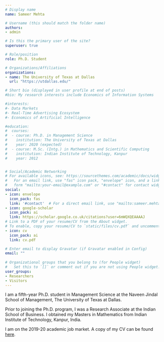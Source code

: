 ```yaml
---
# Display name
name: Sameer Mehta

# Username (this should match the folder name)
authors:
- admin

# Is this the primary user of the site?
superuser: true

# Role/position
role: Ph.D. Student

# Organizations/Affiliations
organizations:
- name: The University of Texas at Dallas
  url: "https://utdallas.edu/"

# Short bio (displayed in user profile at end of posts)
#bio: My research interests include Economics of Information Systems      and Operational Issues in Tech-enabled Markets

#interests:
#- Data Markets
#- Real-Time Advertising Ecosystem
#- Economics of Artificial Intelligence

#education:
#  courses:
#  - course: Ph.D. in Management Science
#    institution: The University of Texas at Dallas
#    year: 2020 (expected)
#  - course: M.Sc. (Intg.) in Mathematics and Scientific Computing
#    institution: Indian Institute of Technology, Kanpur
#    year: 2012


# Social/Academic Networking
# For available icons, see: https://sourcethemes.com/academic/docs/widgets/#icons
#   For an email link, use "fas" icon pack, "envelope" icon, and a link in the
#   form "mailto:your-email@example.com" or "#contact" for contact widget.
social:
- icon: envelope
  icon_pack: fas
  link: '#contact'  # For a direct email link, use "mailto:sameer.mehta@utdallas.edu".
- icon: google-scholar
  icon_pack: ai
  link: https://scholar.google.co.uk/citations?user=6mWQXQEAAAAJ
# Link to a PDF of your resume/CV from the About widget.
# To enable, copy your resume/CV to `static/files/cv.pdf` and uncomment the lines below.  
- icon: cv
  icon_pack: ai
  link: cv.pdf

# Enter email to display Gravatar (if Gravatar enabled in Config)
email: ""
  
# Organizational groups that you belong to (for People widget)
#   Set this to `[]` or comment out if you are not using People widget.  
user_groups:
- Researchers
- Visitors
---
```


I am a fifth-year Ph.D. student in Management Science at the Naveen Jindal School of Management,  The University of Texas at Dallas.

Prior to joining the Ph.D. program, I was a Research Associate at the Indian School of Business. I obtained my Masters in Mathematics from Indian Institute of Technology, Kanpur, India.

I am on the 2019-20 academic job market. A copy of my CV can be found [here](CV.pdf). 


